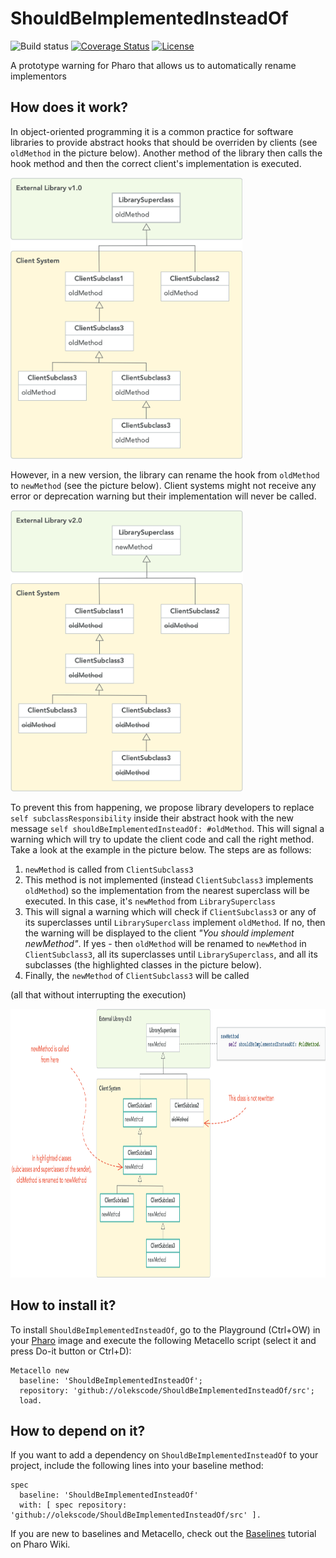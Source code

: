# ShouldBeImplementedInsteadOf

![Build status](https://github.com/olekscode/ShouldBeImplementedInsteadOf/workflows/CI/badge.svg)
[![Coverage Status](https://coveralls.io/repos/github/olekscode/ShouldBeImplementedInsteadOf/badge.svg?branch=master)](https://coveralls.io/github/olekscode/ShouldBeImplementedInsteadOf?branch=master)
[![License](https://img.shields.io/badge/license-MIT-blue.svg)](https://raw.githubusercontent.com/olekscode/ShouldBeImplementedInsteadOf/master/LICENSE)

A prototype warning for Pharo that allows us to automatically rename implementors

## How does it work?

In object-oriented programming it is a common practice for software libraries to provide abstract hooks that should be overriden by clients (see `oldMethod` in the picture below). Another method of the library then calls the hook method and then the correct client's implementation is executed.

<img src="img/hierarchy1.png" height="450">

However, in a new version, the library can rename the hook from `oldMethod` to `newMethod` (see the picture below). Client systems might not receive any error or deprecation warning but their implementation will never be called.

<img src="img/hierarchy2.png" height="450">

To prevent this from happening, we propose library developers to replace `self subclassResponsibility` inside their abstract hook with the new message `self shouldBeImplementedInsteadOf: #oldMethod`. This will signal a warning which will try to update the client code and call the right method. Take a look at the example in the picture below. The steps are as follows:

1. `newMethod` is called from `ClientSubclass3`
2. This method is not implemented (instead `ClientSubclass3` implements `oldMethod`) so the implementation from the nearest superclass will be executed. In this case, it's `newMethod` from `LibrarySuperclass`
3. This will signal a warning which will check if `ClientSubclass3` or any of its superclasses until `LibrarySuperclass` implement `oldMethod`. If no, then the warning will be displayed to the client _"You should implement newMethod"_. If yes - then `oldMethod` will be renamed to `newMethod` in `ClientSubclass3`, all its superclasses until `LibrarySuperclass`, and all its subclasses (the highlighted classes in the picture below).
4. Finally, the `newMethod` of `ClientSubclass3` will be called

(all that without interrupting the execution)

<img src="img/hierarchy3.png" height="430">

## How to install it?

To install `ShouldBeImplementedInsteadOf`, go to the Playground (Ctrl+OW) in your [Pharo](https://pharo.org/) image and execute the following Metacello script (select it and press Do-it button or Ctrl+D):

```Smalltalk
Metacello new
  baseline: 'ShouldBeImplementedInsteadOf';
  repository: 'github://olekscode/ShouldBeImplementedInsteadOf/src';
  load.
```

## How to depend on it?

If you want to add a dependency on `ShouldBeImplementedInsteadOf` to your project, include the following lines into your baseline method:

```Smalltalk
spec
  baseline: 'ShouldBeImplementedInsteadOf'
  with: [ spec repository: 'github://olekscode/ShouldBeImplementedInsteadOf/src' ].
```

If you are new to baselines and Metacello, check out the [Baselines](https://github.com/pharo-open-documentation/pharo-wiki/blob/master/General/Baselines.md) tutorial on Pharo Wiki.
